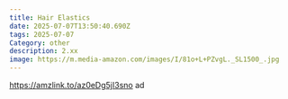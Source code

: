 ```yaml
---
title: Hair Elastics
date: 2025-07-07T13:50:40.690Z
tags: 2025-07-07
Category: other
description: 2.xx
image: https://m.media-amazon.com/images/I/81o+L+PZvgL._SL1500_.jpg
---
```

https://amzlink.to/az0eDg5jI3sno ad